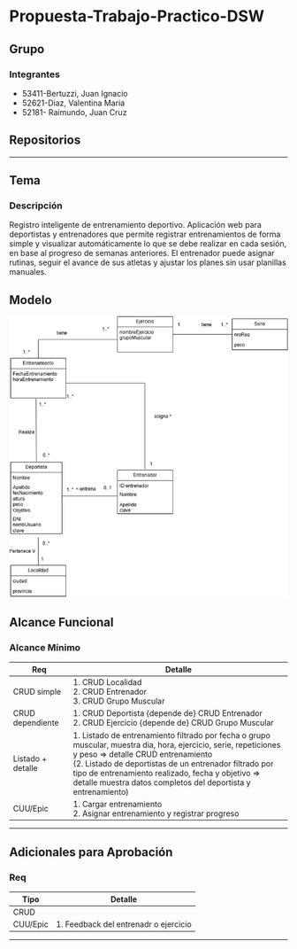 # Propuesta-Trabajo-Practico-DSW

## Grupo

### Integrantes
* 53411-Bertuzzi, Juan Ignacio  
* 52621-Diaz, Valentina Maria  
* 52181- Raimundo, Juan Cruz  

## Repositorios
--- 

## Tema

### Descripción  
Registro inteligente de entrenamiento deportivo. Aplicación web para deportistas y entrenadores que permite registrar entrenamientos de forma simple y visualizar automáticamente lo que se debe realizar en cada sesión, en base al progreso de semanas anteriores. El entrenador puede asignar rutinas, seguir el avance de sus atletas y ajustar los planes sin usar planillas manuales.

## Modelo

![Modelo de Datos](./assets/modelo.png)

## Alcance Funcional

### Alcance Mínimo

| Req              | Detalle |
|------------------|---------|
| CRUD simple      | 1. CRUD Localidad <br> 2. CRUD Entrenador  <br> 3. CRUD Grupo Muscular |
| CRUD dependiente | 1. CRUD Deportista {depende de} CRUD Entrenador <br> 2. CRUD Ejercicio {depende de} CRUD Grupo Muscular |
| Listado + detalle| 1. Listado de entrenamiento filtrado por fecha o grupo muscular, muestra dia, hora, ejercicio, serie, repeticiones y peso => detalle CRUD entrenamiento <br> (2. Listado de deportistas de un entrenador filtrado por tipo de entrenamiento realizado, fecha y objetivo => detalle muestra datos completos del deportista y entrenamiento) |
| CUU/Epic         | 1. Cargar entrenamiento <br> 2. Asignar entrenamiento y registrar progreso |

---

## Adicionales para Aprobación

### Req

| Tipo | Detalle |
|------|---------|
| CRUD |  |
| CUU/Epic | 1. Feedback del entrenadr o ejercicio |

---

